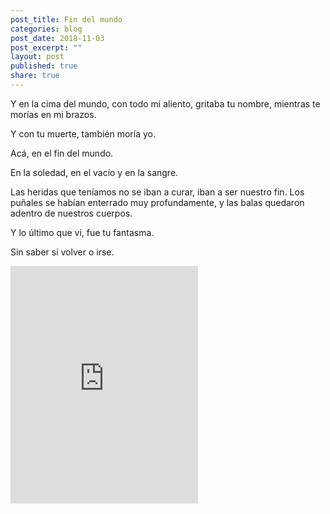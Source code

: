 ```yaml
---
post_title: Fin del mundo
categories: blog
post_date: 2018-11-03
post_excerpt: ""
layout: post
published: true
share: true
---
```

Y en la cima del mundo, con todo mi aliento, gritaba tu nombre, mientras te morías en mi brazos.

Y con tu muerte, también moría yo. 

Acá, en el fin del mundo.

En la soledad, en el vacío y en la sangre.

Las heridas que teníamos no se iban a curar, iban a ser nuestro fin. Los puñales se habían enterrado muy profundamente, y las balas quedaron adentro de nuestros cuerpos.

Y lo último que vi, fue tu fantasma.

Sin saber si volver o irse.

<iframe src="https://open.spotify.com/embed/track/1yKAqZoi8xWGLCf5vajroL" width="300" height="380" frameborder="0" allowtransparency="true" allow="encrypted-media"></iframe>

